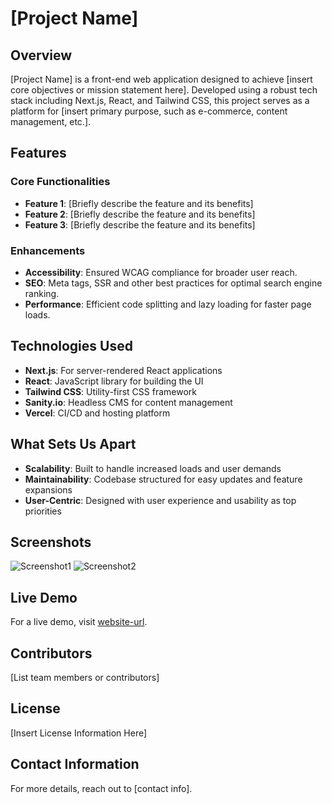 # [Project Name]

## Overview

[Project Name] is a front-end web application designed to achieve [insert core objectives or mission statement here]. Developed using a robust tech stack including Next.js, React, and Tailwind CSS, this project serves as a platform for [insert primary purpose, such as e-commerce, content management, etc.].

## Features

### Core Functionalities

- **Feature 1**: [Briefly describe the feature and its benefits]
- **Feature 2**: [Briefly describe the feature and its benefits]
- **Feature 3**: [Briefly describe the feature and its benefits]

### Enhancements

- **Accessibility**: Ensured WCAG compliance for broader user reach.
- **SEO**: Meta tags, SSR and other best practices for optimal search engine ranking.
- **Performance**: Efficient code splitting and lazy loading for faster page loads.

## Technologies Used

- **Next.js**: For server-rendered React applications
- **React**: JavaScript library for building the UI
- **Tailwind CSS**: Utility-first CSS framework
- **Sanity.io**: Headless CMS for content management
- **Vercel**: CI/CD and hosting platform

## What Sets Us Apart

- **Scalability**: Built to handle increased loads and user demands
- **Maintainability**: Codebase structured for easy updates and feature expansions
- **User-Centric**: Designed with user experience and usability as top priorities

## Screenshots

![Screenshot1](path/to/screenshot1.png)
![Screenshot2](path/to/screenshot2.png)

## Live Demo

For a live demo, visit [website-url](http://www.example.com).

## Contributors

[List team members or contributors]

## License

[Insert License Information Here]

## Contact Information

For more details, reach out to [contact info].
